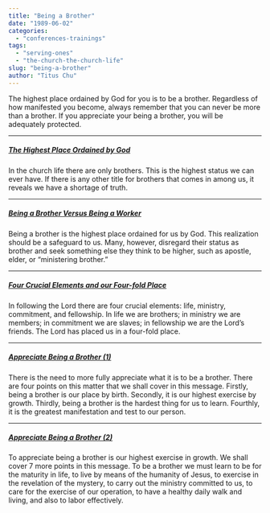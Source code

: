 ```yaml
---
title: "Being a Brother"
date: "1989-06-02"
categories: 
  - "conferences-trainings"
tags: 
  - "serving-ones"
  - "the-church-the-church-life"
slug: "being-a-brother"
author: "Titus Chu"
---
```


The highest place ordained by God for you is to be a brother. Regardless of how manifested you become, always remember that you can never be more than a brother. If you appreciate your being a brother, you will be adequately protected.

* * *

##### [The Highest Place Ordained by God](https://www.asweetsavor.org/the-highest-place-ordained-by-god/)

In the church life there are only brothers. This is the highest status we can ever have. If there is any other title for brothers that comes in among us, it reveals we have a shortage of truth.

* * *

##### [Being a Brother Versus Being a Worker](https://www.asweetsavor.org/being-a-brother-versus-being-a-worker/)

Being a brother is the highest place ordained for us by God. This realization should be a safeguard to us. Many, however, disregard their status as brother and seek something else they think to be higher, such as apostle, elder, or “ministering brother.”

* * *

##### [Four Crucial Elements and our Four-fold Place](https://www.asweetsavor.org/four-crucial-elements-and-our-four-fold-place/)

In following the Lord there are four crucial elements: life, ministry, commitment, and fellowship. In life we are brothers; in ministry we are members; in commitment we are slaves; in fellowship we are the Lord’s friends. The Lord has placed us in a four-fold place.

* * *

##### [Appreciate Being a Brother (1)](https://www.asweetsavor.org/appreciate-being-a-brother/)

There is the need to more fully appreciate what it is to be a brother. There are four points on this matter that we shall cover in this message. Firstly, being a brother is our place by birth. Secondly, it is our highest exercise by growth. Thirdly, being a brother is the hardest thing for us to learn. Fourthly, it is the greatest manifestation and test to our person.

* * *

##### [Appreciate Being a Brother (2)](https://www.asweetsavor.org/appreciate-being-a-brother-2/)

To appreciate being a brother is our highest exercise in growth. We shall cover 7 more points in this message. To be a brother we must learn to be for the maturity in life, to live by means of the humanity of Jesus, to exercise in the revelation of the mystery, to carry out the ministry committed to us, to care for the exercise of our operation, to have a healthy daily walk and living, and also to labor effectively.
